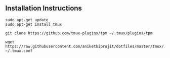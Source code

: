 ## Installation Instructions

```console
sudo apt-get update
sudo apt-get install tmux

git clone https://github.com/tmux-plugins/tpm ~/.tmux/plugins/tpm

wget https://raw.githubusercontent.com/aniketbiprojit/dotfiles/master/tmux/.tmux.conf ~/.tmux.conf
```

